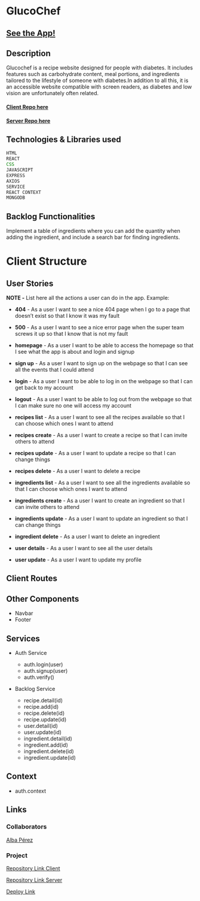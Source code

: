 # GlucoChef

## [See the App!](https://glucochef.netlify.app/)

## Description

Glucochef is a recipe website designed for people with diabetes. It includes features such as carbohydrate content, meal portions, and ingredients tailored to the lifestyle of someone with diabetes.In addition to all this, it is an accessible website compatible with screen readers, as diabetes and low vision are unfortunately often related.

#### [Client Repo here](https://github.com/Albaperez26/GlucoChef-client)

#### [Server Repo here](https://github.com/Albaperez26/GlucoChef-server)

## Technologies & Libraries used

```javascript
HTML
REACT
CSS
JAVASCRIPT
EXPRESS
AXIOS
SERVICE
REACT CONTEXT
MONGODB

```

## Backlog Functionalities

Implement a table of ingredients where you can add the quantity when adding the ingredient, and include a search bar for finding ingredients.

# Client Structure

## User Stories

**NOTE -** List here all the actions a user can do in the app. Example:

- **404** - As a user I want to see a nice 404 page when I go to a page that doesn’t exist so that I know it was my fault
- **500** - As a user I want to see a nice error page when the super team screws it up so that I know that is not my fault
- **homepage** - As a user I want to be able to access the homepage so that I see what the app is about and login and signup
- **sign up** - As a user I want to sign up on the webpage so that I can see all the events that I could attend
- **login** - As a user I want to be able to log in on the webpage so that I can get back to my account
- **logout** - As a user I want to be able to log out from the webpage so that I can make sure no one will access my account
- **recipes list** - As a user I want to see all the recipes available so that I can choose which ones I want to attend
- **recipes create** - As a user I want to create a recipe so that I can invite others to attend
- **recipes update** - As a user I want to update a recipe so that I can change things
- **recipes delete** - As a user I want to delete a recipe

- **ingredients list** - As a user I want to see all the ingredients available so that I can choose which ones I want to attend
- **ingredients create** - As a user I want to create an ingredient so that I can invite others to attend
- **ingredients update** - As a user I want to update an ingredient so that I can change things
- **ingredient delete** - As a user I want to delete an ingredient

- **user details** - As a user I want to see all the user details
- **user update** - As a user I want to update my profile

## Client Routes

## Other Components

- Navbar
- Footer

## Services

- Auth Service

  - auth.login(user)
  - auth.signup(user)
  - auth.verify()

- Backlog Service
  - recipe.detail(id)
  - recipe.add(id)
  - recipe.delete(id)
  - recipe.update(id)
  - user.detail(id)
  - user.update(id)
  - ingredient.detail(id)
  - ingredient.add(id)
  - ingredient.delete(id)
  - ingredient.update(id)

## Context

- auth.context

## Links

### Collaborators

[Alba Pérez](https://github.com/Albaperez26)

### Project

[Repository Link Client](https://github.com/Albaperez26/GlucoChef-client)

[Repository Link Server](https://github.com/Albaperez26/GlucoChef-server)

[Deploy Link](https://glucochef.netlify.app/)
